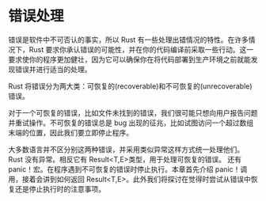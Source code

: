 <!--
 * @Author: wulongjiang
 * @Date: 2022-12-11 11:51:28
 * @LastEditors: wulongjiang
 * @LastEditTime: 2022-12-11 11:56:42
 * @Description:错误处理
 * @see：https://kaisery.github.io/trpl-zh-cn/ch09-00-error-handling.html
 * @FilePath: \rust_study\第九章\错误处理.md
-->

# 错误处理

错误是软件中不可否认的事实，所以 Rust 有一些处理出错情况的特性。在许多情况下，Rust 要求你承认错误的可能性，并在你的代码编译前采取一些行动。这一要求使你的程序更加健壮，因为它可以确保你在将代码部署到生产环境之前就能发现错误并进行适当的处理。

Rust 将错误分为两大类：可恢复的(recoverable)和不可恢复的(unrecoverable)错误。

对于一个可恢复的错误，比如文件未找到的错误，我们很可能只想向用户报告问题并重试操作。不可恢复的错误总是 bug 出现的征兆，比如试图访问一个超过数组末端的位置，因此我们要立即停止程序。

大多数语言并不区分别这两种错误，并采用类似异常这样方式统一处理他们。Rust 没有异常。相反它有 Result<T,E>类型，用于处理可恢复的错误。
还有 panic！宏。在程序遇到不可恢复的错误时停止执行。本章首先介绍 panic！调用，接着会讲到如何返回 Result<T,E>。此外我们将探讨在觉得时尝试从错误中恢复还是停止执行时的注意事项。
